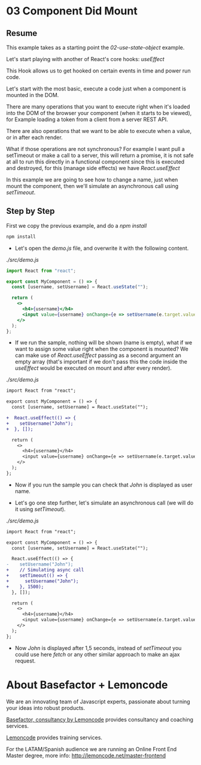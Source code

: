 # 03 Component Did Mount

## Resume

This example takes as a starting point the _02-use-state-object_ example.

Let's start playing with another of React's core hooks: _useEffect_

This Hook allows us to get hooked on certain events in time and power
run code.

Let's start with the most basic, execute a code just when a
component is mounted in the DOM.

There are many operations that you want to execute right when it's loaded into
the DOM of the browser your component (when it starts to be viewed), for
Example loading a token from a client from a server REST API.

There are also operations that we want to be able to execute when a
value, or in after each render.

What if those operations are not synchronous? For example I want
pull a setTimeout or make a call to a server, this will return a promise, it is not safe at all to run this directly in a functional component
since this is executed and destroyed, for this (manage side effects) we have
_React.useEffect_

In this example we are going to see how to change a name, just when
mount the component, then we'll simulate an asynchronous call
using _setTimeout_.

## Step by Step

First we copy the previous example, and do a _npm install_

```bash
npm install
```

- Let's open the _demo.js_ file, and overwrite it with the following content.

_./src/demo.js_

```jsx
import React from "react";

export const MyComponent = () => {
  const [username, setUsername] = React.useState("");

  return (
    <>
      <h4>{username}</h4>
      <input value={username} onChange={e => setUsername(e.target.value)} />
    </>
  );
};
```

- If we run the sample, nothing will be shown (name is empty), what if we want
  to assign some value right when the component is mounted? We can make use of
  _React.useEffect_ passing as a second argument an empty array (that's important
  if we don't pass this the code inside the _useEffect_ would be executed on
  mount and after every render).

_./src/demo.js_

```diff
import React from "react";

export const MyComponent = () => {
  const [username, setUsername] = React.useState("");

+  React.useEffect(() => {
+    setUsername("John");
+  }, []);

  return (
    <>
      <h4>{username}</h4>
      <input value={username} onChange={e => setUsername(e.target.value)} />
    </>
  );
};
```

- Now if you run the sample you can check that _John_ is displayed as user name.

* Let's go one step further, let's simulate an asynchronous call (we will do it
  using _setTimeout_).

_./src/demo.js_

```diff
import React from "react";

export const MyComponent = () => {
  const [username, setUsername] = React.useState("");

  React.useEffect(() => {
-    setUsername("John");
+    // Simulating async call
+    setTimeout(() => {
+      setUsername("John");
+    }, 1500);
  }, []);

  return (
    <>
      <h4>{username}</h4>
      <input value={username} onChange={e => setUsername(e.target.value)} />
    </>
  );
};
```

- Now _John_ is displayed after 1,5 seconds, instead of _setTimeout_ you could
  use here _fetch_ or any other similar approach to make an ajax request.

# About Basefactor + Lemoncode

We are an innovating team of Javascript experts, passionate about turning your ideas into robust products.

[Basefactor, consultancy by Lemoncode](http://www.basefactor.com) provides consultancy and coaching services.

[Lemoncode](http://lemoncode.net/services/en/#en-home) provides training services.

For the LATAM/Spanish audience we are running an Online Front End Master degree, more info: http://lemoncode.net/master-frontend

